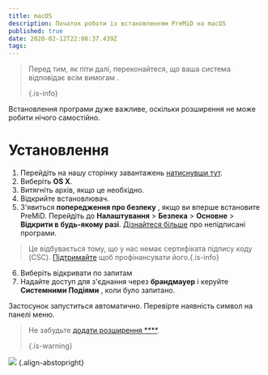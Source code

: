```yaml
---
title: macOS
description: Початок роботи із встановленням PreMiD на macOS
published: true
date: 2020-02-12T22:08:37.439Z
tags:
---
```


> Перед тим, як піти далі, переконайтеся, що ваша система відповідає всім вимогам [](/install/requirements). 
> 
> {.is-info}

Встановлення програми дуже важливе, оскільки розширення не може робити нічого самостійно.

# Установлення
1. Перейдіть на нашу сторінку завантажень [натиснувши тут](https://premid.app/downloads).
2. Виберіть **OS X**.
3. Витягніть архів, якщо це необхідно.
4. Відкрийте встановлювач.
5. З'явиться **попередження про безпеку** , якщо ви вперше встановите PreMiD. Перейдіть до **Налаштування** > **Безпека** > **Основне** > **Відкрити в будь-якому разі**. [Дізнайтеся більше](https://support.apple.com/guide/mac-help/open-a-mac-app-from-an-unidentified-developer-mh40616/mac) про непідписані програми.
> Це відбувається тому, що у нас немає сертифіката підпису коду (CSC). [Підтримайте](https://www.patreon.com/Timeraa) щоб профінансувати його.{.is-info}
6. Виберіть відкривати по запитам
7. Надайте доступ для з'єднання через **брандмауер** і керуйте **Системними Подіями** , коли було запитано.

Застосунок запуститься автоматично. Перевірте наявність символ на панелі меню.

> Не забудьте [додати розширення ****](/install). 
> 
> {.is-warning}

![](https://img.icons8.com/color/2x/mac-logo.png) {.align-abstopright}